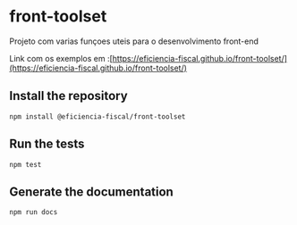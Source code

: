# front-toolset

Projeto com varias funçoes uteis para o desenvolvimento front-end

Link com os exemplos em :[https://eficiencia-fiscal.github.io/front-toolset/](https://eficiencia-fiscal.github.io/front-toolset/)

## Install the repository
```shell
npm install @eficiencia-fiscal/front-toolset
```

## Run the tests
```shell
npm test
```

## Generate the documentation
```shell
npm run docs
```


